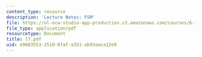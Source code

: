 ```yaml
---
content_type: resource
description: 'Lecture Notes: FSM'
file: https://ol-ocw-studio-app-production.s3.amazonaws.com/courses/6-111-introductory-digital-systems-laboratory-fall-2002/e968355335100fafa351ab93aaca12e9_l7.pdf
file_type: application/pdf
resourcetype: Document
title: l7.pdf
uid: e9683553-3510-0faf-a351-ab93aaca12e9
---
```

